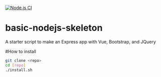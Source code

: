 [![Node.js CI](https://github.com/netbofia/basic-nodejs-skeleton/actions/workflows/node.js.yml/badge.svg)](https://github.com/netbofia/basic-nodejs-skeleton/actions/workflows/node.js.yml)

# basic-nodejs-skeleton
A starter script to make an Express app with Vue, Bootstrap, and JQuery


#How to install 
``` bash
git clone <repo>
cd [repo]
./install.sh
```
